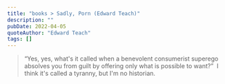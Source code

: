 ```yaml
---
title: "books > Sadly, Porn (Edward Teach)"
description: ""
pubDate: 2022-04-05
quoteAuthor: "Edward Teach"
tags: []
---
```


> “Yes, yes, what's it called when a benevolent consumerist superego absolves you from guilt by offering only what is possible to want?”  I think it's called a tyranny, but I'm no historian.
